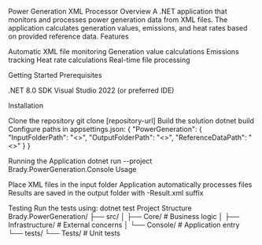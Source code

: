 Power Generation XML Processor
Overview
A .NET application that monitors and processes power generation data from XML files. The application calculates generation values, emissions, and heat rates based on provided reference data.
Features

Automatic XML file monitoring
Generation value calculations
Emissions tracking
Heat rate calculations
Real-time file processing

Getting Started
Prerequisites

.NET 8.0 SDK
Visual Studio 2022 (or preferred IDE)

Installation

Clone the repository
git clone [repository-url]
Build the solution
dotnet build
Configure paths in appsettings.json:
{
  "PowerGeneration": {
    "InputFolderPath": "<<inputFilePath>>",
    "OutputFolderPath": "<<outputFilePath>>",
    "ReferenceDataPath": "<<referenceDataFilePath>>"
  }
}

Running the Application
dotnet run --project Brady.PowerGeneration.Console
Usage

Place XML files in the input folder
Application automatically processes files
Results are saved in the output folder with -Result.xml suffix

Testing
Run the tests using:
dotnet test
Project Structure
Brady.PowerGeneration/
├── src/
│   ├── Core/                # Business logic
│   ├── Infrastructure/      # External concerns
│   └── Console/            # Application entry
└── tests/
└── Tests/              # Unit tests
